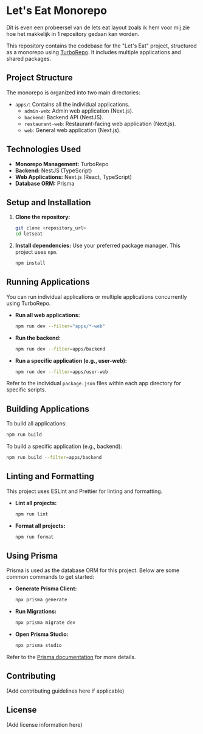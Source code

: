 # Let's Eat Monorepo
Dit is even een probeersel van de lets eat layout zoals ik hem voor mij zie hoe het makkelijk in 1 repository gedaan kan worden.


This repository contains the codebase for the "Let's Eat" project, structured as a monorepo using [TurboRepo](https://turbo.build/). It includes multiple applications and shared packages.

## Project Structure

The monorepo is organized into two main directories:

-   `apps/`: Contains all the individual applications.
    -   `admin-web`: Admin web application (Next.js).
    -   `backend`: Backend API (NestJS).
    -   `restaurant-web`: Restaurant-facing web application (Next.js).
    -   `web`: General web application (Next.js).


## Technologies Used

-   **Monorepo Management:** TurboRepo
-   **Backend:** NestJS (TypeScript)
-   **Web Applications:** Next.js (React, TypeScript)
-   **Database ORM:** Prisma

## Setup and Installation

1.  **Clone the repository:**
    ```bash
    git clone <repository_url>
    cd letseat
    ```
2.  **Install dependencies:**
    Use your preferred package manager. This project uses `npm`.
    ```bash
    npm install
    ```

## Running Applications

You can run individual applications or multiple applications concurrently using TurboRepo.

-   **Run all web applications:**
    ```bash
    npm run dev --filter="apps/*-web"
    ```
-   **Run the backend:**
    ```bash
    npm run dev --filter=apps/backend
    ```
-   **Run a specific application (e.g., user-web):**
    ```bash
    npm run dev --filter=apps/user-web
    ```

Refer to the individual `package.json` files within each app directory for specific scripts.

## Building Applications

To build all applications:

```bash
npm run build
```

To build a specific application (e.g., backend):

```bash
npm run build --filter=apps/backend
```

## Linting and Formatting

This project uses ESLint and Prettier for linting and formatting.

-   **Lint all projects:**
    ```bash
    npm run lint
    ```
-   **Format all projects:**
    ```bash
    npm run format
    ```

## Using Prisma

Prisma is used as the database ORM for this project. Below are some common commands to get started:

-   **Generate Prisma Client:**
    ```bash
    npx prisma generate
    ```

-   **Run Migrations:**
    ```bash
    npx prisma migrate dev
    ```

-   **Open Prisma Studio:**
    ```bash
    npx prisma studio
    ```

Refer to the [Prisma documentation](https://www.prisma.io/docs) for more details.

## Contributing

(Add contributing guidelines here if applicable)

## License

(Add license information here)